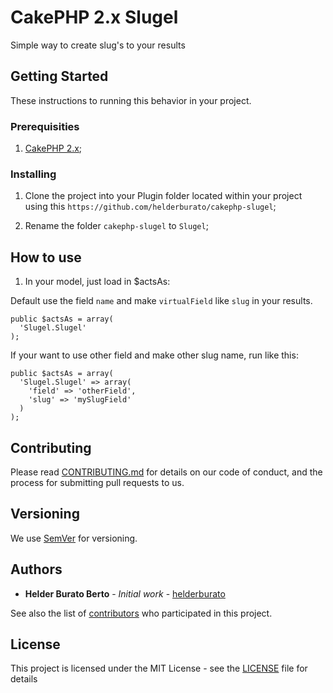 # CakePHP 2.x Slugel

Simple way to create slug's to your results

## Getting Started

These instructions to running this behavior in your project.

### Prerequisities

1. [CakePHP 2.x](https://github.com/cakephp/cakephp/tree/2.x);

### Installing

1. Clone the project into your Plugin folder located within your project using this `https://github.com/helderburato/cakephp-slugel`;

2. Rename the folder `cakephp-slugel` to `Slugel`;

## How to use

1. In your model, just load in $actsAs:

Default use the field `name` and make `virtualField` like `slug` in your results.
````
public $actsAs = array(
  'Slugel.Slugel'
);
````

If your want to use other field and make other slug name, run like this:
````
public $actsAs = array(
  'Slugel.Slugel' => array(
    'field' => 'otherField',
    'slug' => 'mySlugField'
  )
);
````

## Contributing

Please read [CONTRIBUTING.md](CONTRIBUTING.md) for details on our code of conduct, and the process for submitting pull requests to us.

## Versioning

We use [SemVer](http://semver.org/) for versioning.

## Authors

* **Helder Burato Berto** - *Initial work* - [helderburato](https://github.com/helderburato)

See also the list of [contributors](https://github.com/helderburato/cakephp-slugel/graphs/contributors) who participated in this project.

## License

This project is licensed under the MIT License - see the [LICENSE](LICENSE) file for details